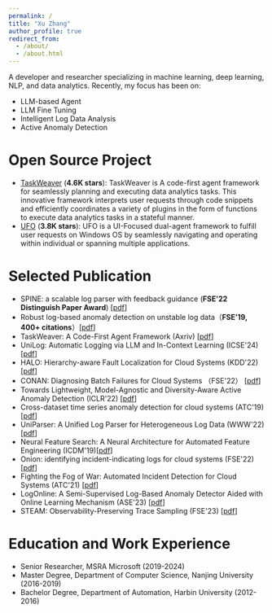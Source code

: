 ```yaml
---
permalink: /
title: "Xu Zhang"
author_profile: true
redirect_from: 
  - /about/
  - /about.html
---
```


A developer and researcher specializing in machine learning, deep learning, NLP, and data analytics. 
Recently, my focus has been on:

- LLM-based Agent 
- LLM Fine Tuning 
- Intelligent Log Data Analysis
- Active Anomaly Detection


Open Source Project
======

- [TaskWeaver](https://github.com/microsoft/TaskWeaver)  (**4.6K stars**): TaskWeaver is A code-first agent framework for seamlessly planning and executing data analytics tasks. This innovative framework interprets user requests through code snippets and efficiently coordinates a variety of plugins in the form of functions to execute data analytics tasks in a stateful manner.
- [UFO](https://github.com/microsoft/UFO)  (**3.8K stars**): UFO is a UI-Focused dual-agent framework to fulfill user requests on Windows OS by seamlessly navigating and operating within individual or spanning multiple applications.


Selected Publication
======
- SPINE: a scalable log parser with feedback guidance (**FSE'22 Distinguish Paper Award**) [[pdf](https://dl.acm.org/doi/abs/10.1145/3338906.3338931)]
- Robust log-based anomaly detection on unstable log data（**FSE'19, 400+ citations**）[[pdf](https://dl.acm.org/doi/abs/10.1145/3338906.3338931)]
- TaskWeaver: A Code-First Agent Framework (Axriv) [[pdf](https://arxiv.org/abs/2311.17541)]
- UniLog: Automatic Logging via LLM and In-Context Learning (ICSE'24) [[pdf](https://dl.acm.org/doi/abs/10.1145/3597503.3623326)]
- HALO: Hierarchy-aware Fault Localization for Cloud Systems (KDD'22) [[pdf](https://dl.acm.org/doi/abs/10.1145/3447548.3467190)]
- CONAN: Diagnosing Batch Failures for Cloud Systems （FSE'22） [[pdf](https://dl.acm.org/doi/abs/10.1145/3338906.3338931)]
- Towards Lightweight, Model-Agnostic and Diversity-Aware Active Anomaly Detection (ICLR'22) [[pdf](https://openreview.net/forum?id=-vKlt84fHs)]
- Cross-dataset time series anomaly detection for cloud systems (ATC'19) [[pdf](https://www.usenix.org/conference/atc19/presentation/zhang-xu)]
- UniParser: A Unified Log Parser for Heterogeneous Log Data (WWW'22) [[pdf](https://dl.acm.org/doi/abs/10.1145/3485447.3511993)]
- Neural Feature Search: A Neural Architecture for Automated Feature Engineering (ICDM'19)[[pdf](https://ieeexplore.ieee.org/abstract/document/8970679/)]
- Onion: identifying incident-indicating logs for cloud systems (FSE'22) [[pdf](https://dl.acm.org/doi/abs/10.1145/3468264.3473919)]
- Fighting the Fog of War: Automated Incident Detection for Cloud Systems (ATC'21) [[pdf](https://www.usenix.org/conference/atc21/presentation/li-liqun)]
- LogOnline: A Semi-Supervised Log-Based Anomaly Detector Aided with Online Learning Mechanism (ASE'23) [[pdf](https://ieeexplore.ieee.org/abstract/document/10298477)]
- STEAM: Observability-Preserving Trace Sampling (FSE'23) [[pdf](https://dl.acm.org/doi/abs/10.1145/3611643.3613881)]

Education and Work Experience
======

- Senior Researcher, MSRA Microsoft (2019-2024)
- Master Degree, Department of Computer Science, Nanjing University (2016-2019)
- Bachelor Degree, Department of Automation, Harbin University (2012-2016)









<!-- This is the front page of a website that is powered by the [academicpages template](https://github.com/academicpages/academicpages.github.io) and hosted on GitHub pages. [GitHub pages](https://pages.github.com) is a free service in which websites are built and hosted from code and data stored in a GitHub repository, automatically updating when a new commit is made to the respository. This template was forked from the [Minimal Mistakes Jekyll Theme](https://mmistakes.github.io/minimal-mistakes/) created by Michael Rose, and then extended to support the kinds of content that academics have: publications, talks, teaching, a portfolio, blog posts, and a dynamically-generated CV. You can fork [this repository](https://github.com/academicpages/academicpages.github.io) right now, modify the configuration and markdown files, add your own PDFs and other content, and have your own site for free, with no ads! An older version of this template powers my own personal website at [stuartgeiger.com](http://stuartgeiger.com), which uses [this Github repository](https://github.com/staeiou/staeiou.github.io).

A data-driven personal website
======
Like many other Jekyll-based GitHub Pages templates, academicpages makes you separate the website's content from its form. The content & metadata of your website are in structured markdown files, while various other files constitute the theme, specifying how to transform that content & metadata into HTML pages. You keep these various markdown (.md), YAML (.yml), HTML, and CSS files in a public GitHub repository. Each time you commit and push an update to the repository, the [GitHub pages](https://pages.github.com/) service creates static HTML pages based on these files, which are hosted on GitHub's servers free of charge.

Many of the features of dynamic content management systems (like Wordpress) can be achieved in this fashion, using a fraction of the computational resources and with far less vulnerability to hacking and DDoSing. You can also modify the theme to your heart's content without touching the content of your site. If you get to a point where you've broken something in Jekyll/HTML/CSS beyond repair, your markdown files describing your talks, publications, etc. are safe. You can rollback the changes or even delete the repository and start over -- just be sure to save the markdown files! Finally, you can also write scripts that process the structured data on the site, such as [this one](https://github.com/academicpages/academicpages.github.io/blob/master/talkmap.ipynb) that analyzes metadata in pages about talks to display [a map of every location you've given a talk](https://academicpages.github.io/talkmap.html).

Getting started
======
1. Register a GitHub account if you don't have one and confirm your e-mail (required!)
1. Fork [this repository](https://github.com/academicpages/academicpages.github.io) by clicking the "fork" button in the top right. 
1. Go to the repository's settings (rightmost item in the tabs that start with "Code", should be below "Unwatch"). Rename the repository "[your GitHub username].github.io", which will also be your website's URL.
1. Set site-wide configuration and create content & metadata (see below -- also see [this set of diffs](http://archive.is/3TPas) showing what files were changed to set up [an example site](https://getorg-testacct.github.io) for a user with the username "getorg-testacct")
1. Upload any files (like PDFs, .zip files, etc.) to the files/ directory. They will appear at https://[your GitHub username].github.io/files/example.pdf.  
1. Check status by going to the repository settings, in the "GitHub pages" section

Site-wide configuration
------
The main configuration file for the site is in the base directory in [_config.yml](https://github.com/academicpages/academicpages.github.io/blob/master/_config.yml), which defines the content in the sidebars and other site-wide features. You will need to replace the default variables with ones about yourself and your site's github repository. The configuration file for the top menu is in [_data/navigation.yml](https://github.com/academicpages/academicpages.github.io/blob/master/_data/navigation.yml). For example, if you don't have a portfolio or blog posts, you can remove those items from that navigation.yml file to remove them from the header. 

Create content & metadata
------
For site content, there is one markdown file for each type of content, which are stored in directories like _publications, _talks, _posts, _teaching, or _pages. For example, each talk is a markdown file in the [_talks directory](https://github.com/academicpages/academicpages.github.io/tree/master/_talks). At the top of each markdown file is structured data in YAML about the talk, which the theme will parse to do lots of cool stuff. The same structured data about a talk is used to generate the list of talks on the [Talks page](https://academicpages.github.io/talks), each [individual page](https://academicpages.github.io/talks/2012-03-01-talk-1) for specific talks, the talks section for the [CV page](https://academicpages.github.io/cv), and the [map of places you've given a talk](https://academicpages.github.io/talkmap.html) (if you run this [python file](https://github.com/academicpages/academicpages.github.io/blob/master/talkmap.py) or [Jupyter notebook](https://github.com/academicpages/academicpages.github.io/blob/master/talkmap.ipynb), which creates the HTML for the map based on the contents of the _talks directory).

**Markdown generator**

I have also created [a set of Jupyter notebooks](https://github.com/academicpages/academicpages.github.io/tree/master/markdown_generator
) that converts a CSV containing structured data about talks or presentations into individual markdown files that will be properly formatted for the academicpages template. The sample CSVs in that directory are the ones I used to create my own personal website at stuartgeiger.com. My usual workflow is that I keep a spreadsheet of my publications and talks, then run the code in these notebooks to generate the markdown files, then commit and push them to the GitHub repository.

How to edit your site's GitHub repository
------
Many people use a git client to create files on their local computer and then push them to GitHub's servers. If you are not familiar with git, you can directly edit these configuration and markdown files directly in the github.com interface. Navigate to a file (like [this one](https://github.com/academicpages/academicpages.github.io/blob/master/_talks/2012-03-01-talk-1.md) and click the pencil icon in the top right of the content preview (to the right of the "Raw | Blame | History" buttons). You can delete a file by clicking the trashcan icon to the right of the pencil icon. You can also create new files or upload files by navigating to a directory and clicking the "Create new file" or "Upload files" buttons. 

Example: editing a markdown file for a talk
![Editing a markdown file for a talk](/images/editing-talk.png)

For more info
------
More info about configuring academicpages can be found in [the guide](https://academicpages.github.io/markdown/). The [guides for the Minimal Mistakes theme](https://mmistakes.github.io/minimal-mistakes/docs/configuration/) (which this theme was forked from) might also be helpful. -->
